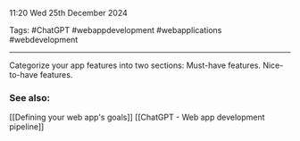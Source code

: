11:20 Wed 25th December 2024

Tags: #ChatGPT #webappdevelopment #webapplications #webdevelopment 

------------------------------------
Categorize your app features into two sections:
	Must-have features.
	Nice-to-have features.

### See also:
[[Defining your web app's goals]]
[[ChatGPT - Web app development pipeline]]

